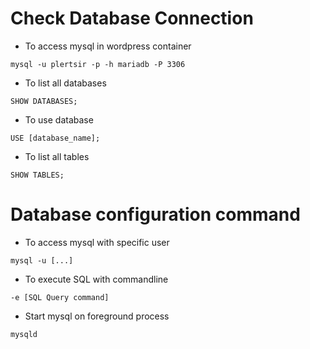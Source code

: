 # Check Database Connection

- To access mysql in wordpress container
```
mysql -u plertsir -p -h mariadb -P 3306
```

- To list all databases
```
SHOW DATABASES;
```

- To use database
```
USE [database_name];
```

- To list all tables
```
SHOW TABLES;
```

# Database configuration command
- To access mysql with specific user
```
mysql -u [...]
```

- To execute SQL with commandline
```
-e [SQL Query command]
```

- Start mysql on foreground process
```
mysqld
```
